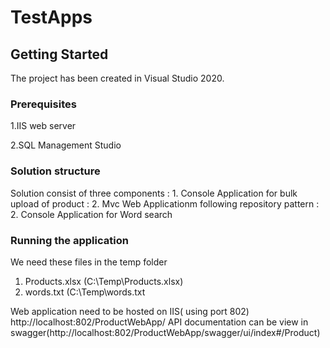 # TestApps
## Getting Started

The project has been created in Visual Studio 2020.

### Prerequisites

1.IIS web server

2.SQL Management Studio



### Solution structure
Solution consist of three components : 1. Console Application for bulk upload of product
                                     : 2. Mvc Web Applicationm following repository pattern
									 : 2. Console Application for Word search

### Running the application
We need these files in the temp folder
1. Products.xlsx  (C:\Temp\Products.xlsx)
2. words.txt  (C:\Temp\words.txt

Web application need to be hosted on IIS( using port 802)
http://localhost:802/ProductWebApp/
API documentation can be view in swagger(http://localhost:802/ProductWebApp/swagger/ui/index#/Product)


